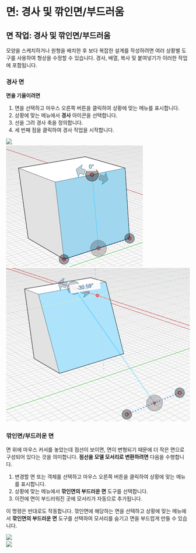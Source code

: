 # 면: 경사 및 깎인면/부드러움

## 면 작업: 경사 및 깎인면/부드러움

모양을 스케치하거나 원형을 배치한 후 보다 복잡한 설계를 작성하려면 여러 상황별 도구를 사용하여 형상을 수정할 수 있습니다. 경사, 배열, 복사 및 붙여넣기가 이러한 작업에 포함됩니다.

### 경사 면

**면을 기울이려면**

1. 면을 선택하고 마우스 오른쪽 버튼을 클릭하여 상황에 맞는 메뉴를 표시합니다.&#x20;
2. 상황에 맞는 메뉴에서 **경사** 아이콘을 선택합니다.
3. 선을 그려 경사 축을 정의합니다.&#x20;
4. 세 번째 점을 클릭하여 경사 작업을 시작합니다.

![](<../.gitbook/assets/tilt\_face (1).png>)\
![](../.gitbook/assets/tilt2.png)\
![](../.gitbook/assets/tilt3.png)

### 깎인면/부드러운 면

면 위에 마우스 커서를 놓았는데 점선이 보이면, 면이 변형되기 때문에 더 작은 면으로 구성되어 있다는 것을 의미합니다. **점선을 모델 모서리로 변환하려면** 다음을 수행합니다.

1. 변경할 면 또는 객체를 선택하고 마우스 오른쪽 버튼을 클릭하여 상황에 맞는 메뉴를 표시합니다.&#x20;
2. 상황에 맞는 메뉴에서 **깎인면의 부드러운 면** 도구를 선택합니다.&#x20;
3. 이전에 면이 부드러워진 곳에 모서리가 자동으로 추가됩니다.&#x20;

이 명령은 반대로도 작동합니다. 깎인면에 해당하는 면을 선택하고 상황에 맞는 메뉴에서 **깎인면의 부드러운 면** 도구를 선택하여 모서리를 숨기고 면을 부드럽게 만들 수 있습니다.

![](../.gitbook/assets/smooth\_face.png)\
![](../.gitbook/assets/smoothed\_face.png)
